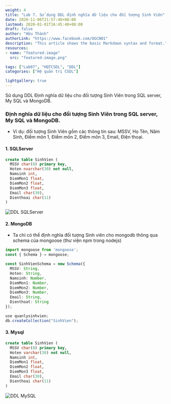 ```yaml
---
weight: 4
title: "Lab 7. Sử dụng DDL định nghĩa dữ liệu cho đối tượng Sinh Viên"
date: 2020-11-06T21:57:40+08:00
lastmod: 2020-01-01T16:45:40+08:00
draft: false
author: "Hữu Thành"
authorLink: "https://www.facebook.com/OGCN01"
description: "This article shows the basic Markdown syntax and format."
resources:
- name: "featured-image"
  src: "featured-image.png"

tags: ["Lab07", "HQTCSDL", "DDL"]
categories: ["Hệ quản trị CSDL"]

lightgallery: true
---
```

Sử dụng DDL Định nghĩa dữ liệu cho đối tượng Sinh Viên trong SQL server, My SQL và MongoDB.

<!--more-->
### Định nghĩa dữ liệu cho đối tượng Sinh Viên trong SQL server, My SQL và MongoDB.
- Ví dụ: đối tượng Sinh Viên gồm các thông tin sau: MSSV, Họ Tên, Năm Sinh, Điểm môn 1, Điểm môn 2, Điểm môn 3, Email, Điện thoại.

#### 1. SQLServer

```sql
create table SinhVien (
  MSSV char(8) primary key,
  Hoten nvarchar(30) not null,
  Namsinh int,
  DiemMon1 float,
  DiemMon2 float,
  DiemMon3 float,
  Email char(30),
  Dienthoai char(11)
)
```
![DDL SQLServer](https://firebasestorage.googleapis.com/v0/b/blog-7d3a3.appspot.com/o/HQTCSDL%2FDDL%20SQLServer.png?alt=media&token=f178cde3-0399-4347-a398-8fae6fbef58f)



#### 2. MongoDB
- Ta chỉ có thể định nghĩa đối tượng Sinh viên cho mongodb thông qua schema của mongoose (thư viện npm trong nodejs)
```ts
import mongoose from 'mongoose';
const { Schema } = mongoose;

const SinhVienSchema = new Schema({
  MSSV: String,
  Hoten: String,
  Namsinh: Number,
  DiemMon1: Number,
  DiemMon2: Number,
  DiemMon3: Number,
  Email: String,
  Dienthoat: String
});
```

```js
use quanlysinhvien;
db.createCollection("SinhVien");
```



#### 3. Mysql
```sql
create table SinhVien (
  MSSV char(8) primary key,
  Hoten varchar(30) not null,
  Namsinh int,
  DiemMon1 float,
  DiemMon2 float,
  DiemMon3 float,
  Email char(30),
  Dienthoai char(11)
)
```
![DDL MySQL](https://firebasestorage.googleapis.com/v0/b/blog-7d3a3.appspot.com/o/HQTCSDL%2Fphpmyadmin.png?alt=media&token=c7e97b40-af24-4862-9b42-e625624ab1bd)